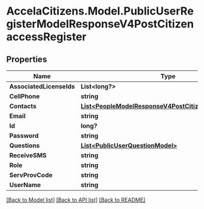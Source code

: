 # AccelaCitizens.Model.PublicUserRegisterModelResponseV4PostCitizenaccessRegister
## Properties

Name | Type | Description | Notes
------------ | ------------- | ------------- | -------------
**AssociatedLicenseIds** | **List&lt;long?&gt;** |  | [optional] 
**CellPhone** | **string** |  | [optional] 
**Contacts** | [**List&lt;PeopleModelResponseV4PostCitizenaccessRegister&gt;**](PeopleModelResponseV4PostCitizenaccessRegister.md) |  | [optional] 
**Email** | **string** |  | [optional] 
**Id** | **long?** |  | [optional] 
**Password** | **string** |  | [optional] 
**Questions** | [**List&lt;PublicUserQuestionModel&gt;**](PublicUserQuestionModel.md) |  | [optional] 
**ReceiveSMS** | **string** |  | [optional] 
**Role** | **string** |  | [optional] 
**ServProvCode** | **string** |  | [optional] 
**UserName** | **string** |  | [optional] 

[[Back to Model list]](../README.md#documentation-for-models) [[Back to API list]](../README.md#documentation-for-api-endpoints) [[Back to README]](../README.md)

